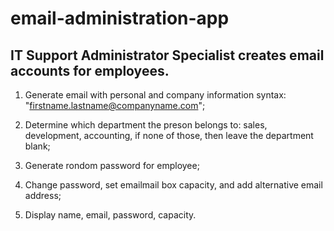# email-administration-app
 
## IT Support Administrator Specialist creates email accounts for employees.

1. Generate email with personal and company information syntax: "firstname.lastname@companyname.com";

2. Determine which department the preson belongs to: sales, development, accounting, if none of those, then leave the department blank;

3. Generate rondom password for employee;

4. Change password, set emailmail box capacity, and add alternative email address;

5. Display name, email, password, capacity.

